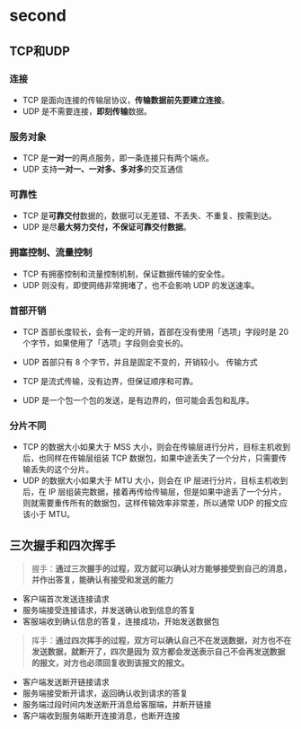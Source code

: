 # second

## TCP和UDP
### 连接
- TCP 是面向连接的传输层协议，**传输数据前先要建立连接**。
- UDP 是不需要连接，**即刻传输**数据。

### 服务对象
- TCP 是**一对一**的两点服务，即一条连接只有两个端点。
- UDP 支持**一对一、一对多、多对多**的交互通信

### 可靠性
- TCP 是**可靠交付**数据的，数据可以无差错、不丢失、不重复、按需到达。
- UDP 是尽**最大努力交付，不保证可靠交付数据**。

### 拥塞控制、流量控制
- TCP 有拥塞控制和流量控制机制，保证数据传输的安全性。
- UDP 则没有，即使网络非常拥堵了，也不会影响 UDP 的发送速率。

### 首部开销
- TCP 首部长度较长，会有一定的开销，首部在没有使用「选项」字段时是 20 个字节，如果使用了「选项」字段则会变长的。
- UDP 首部只有 8 个字节，并且是固定不变的，开销较小。
传输方式

- TCP 是流式传输，没有边界，但保证顺序和可靠。
- UDP 是一个包一个包的发送，是有边界的，但可能会丢包和乱序。

### 分片不同
- TCP 的数据大小如果大于 MSS 大小，则会在传输层进行分片，目标主机收到后，也同样在传输层组装 TCP 数据包，如果中途丢失了一个分片，只需要传输丢失的这个分片。
- UDP 的数据大小如果大于 MTU 大小，则会在 IP 层进行分片，目标主机收到后，在 IP 层组装完数据，接着再传给传输层，但是如果中途丢了一个分片，则就需要重传所有的数据包，这样传输效率非常差，所以通常 UDP 的报文应该小于 MTU。

## 三次握手和四次挥手
> 握手：**通过三次握手的过程，双方就可以确认对方能够接受到自己的消息，并作出答复，能确认有接受和发送的能力**
  - 客户端首次发送连接请求
  - 服务端接受连接请求，并发送确认收到信息的答复
  - 客服端收到确认信息的答复，连接成功，开始发送数据包
> 挥手：**通过四次挥手的过程，双方可以确认自己不在发送数据，对方也不在发送数据，就断开了，四次是因为 双方都会发送表示自己不会再发送数据的报文，对方也必须回复收到该报文的报文。**
  - 客户端发送断开链接请求
  - 服务端接受断开请求，返回确认收到请求的答复
  - 服务端过段时间内发送断开消息给客服端，并断开链接
  - 客户端收到服务端断开连接消息，也断开连接
